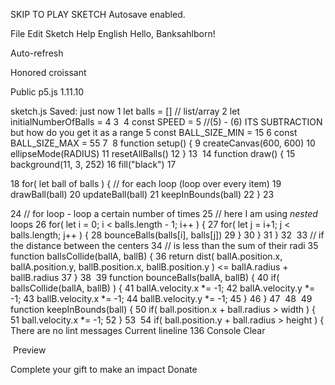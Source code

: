 SKIP TO PLAY SKETCH
Autosave enabled.


File
Edit
Sketch
Help
English
Hello, Banksahlborn!



Auto-refresh

Honored croissant

Public
p5.js 1.11.10


sketch.js
Saved: just now
1
let balls = [] // list/array
2
let initialNumberOfBalls = 4
3
​
4
const SPEED = 5 //(5) - (6) ITS SUBTRACTION but how do you get it as a range 
5
const BALL_SIZE_MIN = 15
6
const BALL_SIZE_MAX = 55
7
​
8
function setup() {
9
  createCanvas(600, 600)
10
  ellipseMode(RADIUS)
11
  resetAllBalls()
12
}
13
​
14
function draw() {
15
  background(11, 3, 252)
16
  fill("black")
17
  
18
  for( let ball of balls ) { // for each loop (loop over every item)
19
    drawBall(ball)
20
    updateBall(ball)
21
    keepInBounds(ball)
22
  }
23
  
24
  // for loop - loop a certain number of times
25
  // here I am using _nested_ loops
26
  for( let i = 0; i < balls.length - 1; i++ ) { 
27
    for( let j = i+1; j < balls.length; j++ ) {
28
      bounceBalls(balls[i], balls[j])
29
    }
30
  }
31
}
32
​
33
// if the distance between the centers 
34
//   is less than the sum of their radi
35
function ballsCollide(ballA, ballB) {
36
  return dist( ballA.position.x, ballA.position.y, ballB.position.x, ballB.position.y ) <= ballA.radius + ballB.radius
37
}
38
​
39
function bounceBalls(ballA, ballB) {
40
  if( ballsCollide(ballA, ballB) ) {
41
    ballA.velocity.x *= -1;
42
    ballA.velocity.y *= -1;
43
    ballB.velocity.x *= -1;
44
    ballB.velocity.y *= -1;
45
  }
46
}
47
​
48
​
49
function keepInBounds(ball) {
50
  if( ball.position.x + ball.radius > width ) {
51
     ball.velocity.x *= -1; 
52
  }
53
​
54
  if( ball.position.y + ball.radius > height ) {
There are no lint messages
Current lineline 136
Console
Clear

​
Preview

Complete your gift to make an impact
Donate
